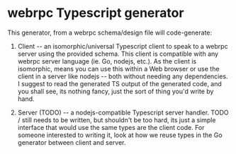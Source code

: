 webrpc Typescript generator
===========================

This generator, from a webrpc schema/design file will code-generate:

1. Client -- an isomorphic/universal Typescript client to speak to a webrpc server using the
provided schema. This client is compatible with any webrpc server language (ie. Go, nodejs, etc.).
As the client is isomorphic, means you can use this within a Web browser or use the client in a 
server like nodejs -- both without needing any dependencies. I suggest to read the generated TS
output of the generated code, and you shall see, its nothing fancy, just the sort of thing you'd
write by hand.

2. Server (TODO) -- a nodejs-compatible Typescript server handler. TODO / still needs to be written,
but shouldn't be too hard, its just a simple interface that would use the same types are the client
code. For someone interested to writing it, look at how we reuse types in the Go generator between
client and server.
